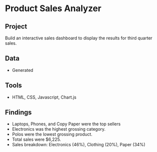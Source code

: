 # Product Sales Analyzer

## Project
Build an interactive sales dashboard to display the results for third quarter sales.

## Data
- Generated
  
## Tools
- HTML, CSS, Javascript, Chart.js

## Findings
- Laptops, Phones, and Copy Paper were the top sellers
- Electronics was the highest grossing category.
- Polos were the lowest grossing product.
- Total sales were $6,225.
- Sales breakdown: Electronics (46%), Clothing (20%), Paper (34%)
